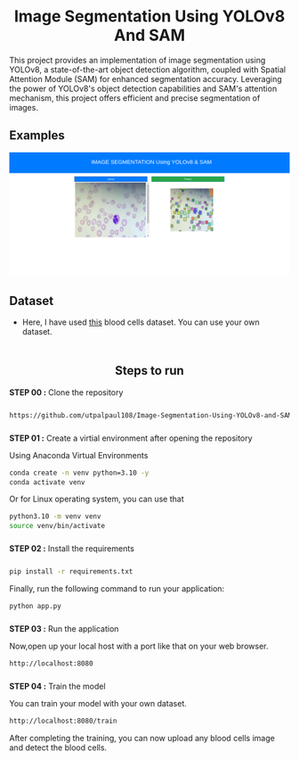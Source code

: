 
# <div align='center'>Image Segmentation Using YOLOv8 And SAM</div>

This project provides an implementation of image segmentation using YOLOv8, a state-of-the-art object detection algorithm, coupled with Spatial Attention Module (SAM) for enhanced segmentation accuracy. Leveraging the power of YOLOv8's object detection capabilities and SAM's attention mechanism, this project offers efficient and precise segmentation of images. 


## Examples

<img src="examples/example_01.png">



## Dataset

* Here, I have used [this](https://universe.roboflow.com/motherson-hmdiff/tej_priid_2) blood cells dataset. You can use your own dataset.



## <div style="padding-top: 20px" align="center"> Steps to run </div>

<div style="padding-bottom:10px"><b>STEP 00 :</b> Clone the repository</div>

```bash
https://github.com/utpalpaul108/Image-Segmentation-Using-YOLOv8-and-SAM
```
<div style="padding-top:10px"><b>STEP 01 :</b> Create a virtial environment after opening the repository</div>

Using Anaconda Virtual Environments

```bash
conda create -n venv python=3.10 -y
conda activate venv
```
Or for Linux operating system, you can use that

```bash
python3.10 -m venv venv
source venv/bin/activate
```

<div style="padding-top:10px; padding-bottom:10px"><b>STEP 02 :</b> Install the requirements</div>

```bash
pip install -r requirements.txt
```

Finally, run the following command to run your application:
```bash
python app.py
```

<div style="padding-top:10px"><b>STEP 03 :</b> Run the application</div>

Now,open up your local host with a port like that on your web browser.
```bash
http://localhost:8080
```
<div style="padding-top:10px"><b>STEP 04 :</b> Train the model</div>

You can train your model with your own dataset.
```bash
http://localhost:8080/train
```
After completing the training, you can now upload any blood cells image and detect the blood cells.



